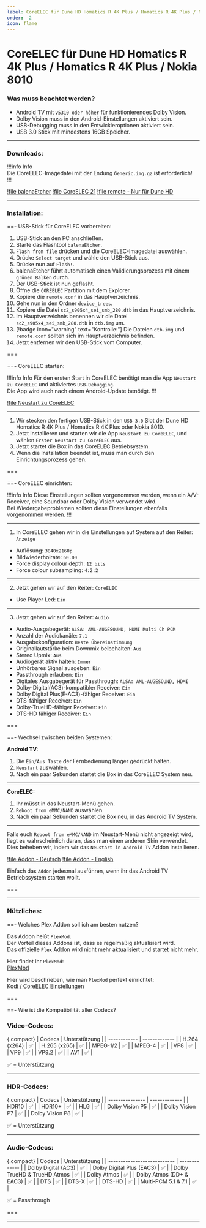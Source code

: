 ```yaml
---
label: CoreELEC für Dune HD Homatics R 4K Plus / Homatics R 4K Plus / Nokia 8010
order: -2
icon: flame
---
```


# CoreELEC für Dune HD Homatics R 4K Plus / Homatics R 4K Plus / Nokia 8010

<h3>Was muss beachtet werden?</h3>

- Android TV mit `v5310 oder höher` für funktionierendes Dolby Vision.
- Dolby Vision muss in den Android-Einstellungen aktiviert sein.
- USB-Debugging muss in den Entwickleroptionen aktiviert sein.
- USB 3.0 Stick mit mindestens 16GB Speicher.

---

<h3>Downloads:</h3>

!!!info Info  
Die CoreELEC-Imagedatei mit der Endung `Generic.img.gz` ist erforderlich!  
!!!

[!file balenaEtcher](https://github.com/balena-io/etcher/releases/latest)
[!file CoreELEC 21](https://relkai.coreelec.org/?dir=Amlogic-ne/ce-21)
[!file remote - Nur für Dune HD](/static/remote.conf)

---

<h3>Installation:</h3>

==- USB-Stick für CoreELEC vorbereiten:</h3>

1. USB-Stick an den PC anschließen. 
2. Starte das Flashtool `balenaEtcher`. 
3. `Flash from file` drücken und die CoreELEC-Imagedatei auswählen.
4. Drücke `Select target` und wähle den USB-Stick aus.
5. Drücke nun auf `Flash!`.
6. balenaEtcher führt automatisch einen Validierungsprozess mit einem `grünen Balken` durch.
7. Der USB-Stick ist nun geflasht.
8. Öffne die `COREELEC` Partition mit dem Explorer.
9. Kopiere die `remote.conf` in das Hauptverzeichnis.
10. Gehe nun in den Ordner `device_trees`.
11. Kopiere die Datei `sc2_s905x4_sei_smb_280.dtb` in das Hauptverzeichnis.
12. Im Hauptverzeichnis benennen wir die Datei `sc2_s905x4_sei_smb_280.dtb` in `dtb.img` um.
13. [!badge icon="warning" text="Kontrolle:"] Die Dateien `dtb.img` und `remote.conf` sollten sich im Hauptverzeichnis befinden.
14. Jetzt entfernen wir den USB-Stick vom Computer.

===

==- CoreELEC starten:

!!!info Info
Für den ersten Start in CoreELEC benötigt man die App `Neustart zu CoreELEC` und aktiviertes `USB-Debugging`.  
Die App wird auch nach einem Android-Update benötigt.
!!!

[!file Neustart zu CoreELEC](/static/Reboot_to_CoreELEC_4.0.apk)

---

1. Wir stecken den fertigen USB-Stick in den `USB 3.0` Slot der Dune HD Homatics R 4K Plus / Homatics R 4K Plus oder Nokia 8010.
2. Jetzt installieren und starten wir die App `Neustart zu CoreELEC`, und wählen `Erster Neustart zu CoreELEC` aus.
3. Jetzt startet die Box in das CoreELEC Betriebsystem.
4. Wenn die Installation beendet ist, muss man durch den Einrichtungsprozess gehen.

===

==- CoreELEC einrichten:

!!!info Info
Diese Einstellungen sollten vorgenommen werden, wenn ein A/V-Receiver, eine Soundbar oder Dolby Vision verwendet wird.  
Bei Wiedergabeproblemen sollten diese Einstellungen ebenfalls vorgenommen werden.
!!!

---

1. In CoreELEC gehen wir in die Einstellungen auf System auf den Reiter: `Anzeige`
- Auflösung: `3840x2160p`
- Bildwiederholrate: `60.00`
- Force display colour depth: `12 bits`
- Force colour subsampling: `4:2:2`

---

2. Jetzt gehen wir auf den Reiter: `CoreELEC`
- Use Player Led: `Ein`

---

3. Jetzt gehen wir auf den Reiter: `Audio`
- Audio-Ausgabegerät: `ALSA: AML-AUGESOUND, HDMI Multi Ch PCM`
- Anzahl der Audiokanäle: `7.1`
- Ausgabekonfiguration: `Beste Übereinstimmung`
- Originallautstärke beim Downmix beibehalten: `Aus`
- Stereo Upmix: `Aus`
- Audiogerät aktiv halten: `Immer`
- Unhörbares Signal ausgeben: `Ein`
- Passthrough erlauben: `Ein`
- Digitales Ausgabegerät für Passthrough: `ALSA: AML-AUGESOUND, HDMI`
- Dolby-Digital(AC3)-kompatibler Receiver: `Ein`
- Dolby Digital Plus(E-AC3)-fähiger Receiver: `Ein`
- DTS-fähiger Receiver: `Ein`
- Dolby-TrueHD-fähiger Receiver: `Ein`
- DTS-HD fähiger Receiver: `Ein`

===

==- Wechsel zwischen beiden Systemen:

**Android TV:**
1. Die `Ein/Aus Taste` der Fernbedienung länger gedrückt halten.
2. `Neustart` auswählen.
3. Nach ein paar Sekunden startet die Box in das CoreELEC System neu.

---

**CoreELEC:**
1. Ihr müsst in das Neustart-Menü gehen.
2. `Reboot from eMMC/NAND` auswählen.
3. Nach ein paar Sekunden startet die Box neu, in das Android TV System.

---

Falls euch `Reboot from eMMC/NAND` im Neustart-Menü nicht angezeigt wird, liegt es wahrscheinlich daran, dass man einen anderen Skin verwendet.  
Dies beheben wir, indem wir das `Neustart in Android TV` Addon installieren.  

[!file Addon - Deutsch](/static/reboottoandroidtv.zip)
[!file Addon - English](/static/reboottoandroidtv_eng.zip)  

Einfach das `Addon` jedesmal ausführen, wenn ihr das Android TV Betriebssystem starten wollt. 

===

---

<h3>Nützliches:</h3>

==- Welches Plex Addon soll ich am besten nutzen?

Das Addon heißt `PlexMod`.  
Der Vorteil dieses Addons ist, dass es regelmäßig aktualisiert wird.  
Das offizielle `Plex` Addon wird nicht mehr aktualisiert und startet nicht mehr.

Hier findet ihr `PlexMod`:  
[PlexMod](https://forums.plex.tv/t/pm4k-plexmod-for-kodi-18-19-20-21)

Hier wird beschrieben, wie man `PlexMod` perfekt einrichtet:  
[Kodi / CoreELEC Einstellungen](https://u3known.github.io/sb-wiki/appbox/plex-app-settings/)

===

==- Wie ist die Kompatibilität aller Codecs?

<h3>Video-Codecs:</h3>

{.compact}
| Codecs       | Unterstützung |
| ------------ | ------------- |
| H.264 (x264) | ✅            |
| H.265 (x265) | ✅            |
| MPEG-1/2     | ✅            |
| MPEG-4       | ✅            |
| VP8          | ✅            |
| VP9          | ✅            |
| VP9.2        | ✅            |
| AV1          | ✅            |

✅ = Unterstützung  

---

<h3>HDR-Codecs:</h3>

{.compact}
| Codecs          | Unterstützung |
| --------------- | ------------- |
| HDR10           | ✅            |
| HDR10+          | ✅            |
| HLG             | ✅            |
| Dolby Vision P5 | ✅            |
| Dolby Vision P7 | ✅            |
| Dolby Vision P8 | ✅            |

✅ = Unterstützung  

---

<h3>Audio-Codecs:</h3> 

{.compact}
| Codecs                      | Unterstützung |
| --------------------------- | ------------- |
| Dolby Digital (AC3)         | ✅            |
| Dolby Digital Plus (EAC3)   | ✅            |
| Dolby TrueHD & TrueHD Atmos | ✅            |
| Dolby Atmos                 | ✅            |
| Dolby Atmos (DD+ & EAC3)    | ✅            |
| DTS                         | ✅            |
| DTS-X                       | ✅            |
| DTS-HD                      | ✅            |
| Multi-PCM 5.1 & 7.1         | ✅            |

✅ = Passthrough  

===

---

